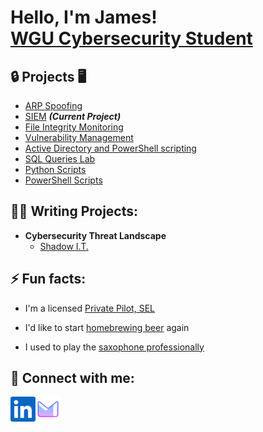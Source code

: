 <h1>Hello, I'm James! <br/><a href="https://www.linkedin.com/in/james-d-shank"</a> WGU Cybersecurity Student</a> 

<h2>🔒 Projects 🖥️</h2>

- [ARP Spoofing](https://www.linkedin.com/pulse/arp-spoofing-lab-james-shank/)
- [SIEM]() <b><i>(Current Project)</i></b>
- [File Integrity Monitoring]()
- [Vulnerability Management]()
- [Active Directory and PowerShell scripting](https://www.linkedin.com/pulse/active-directory-home-lab-james-shank/)
- [SQL Queries Lab](https://www.linkedin.com/pulse/my-hands-on-sql-home-lab-james-shank/)
- [Python Scripts]()
- [PowerShell Scripts]()
 
<h2>✍🏼 Writing Projects:</h2>

- <b>Cybersecurity Threat Landscape</b>
  - [Shadow I.T.](https://github.com/MaLsR6053/Shadow-I.T)

<h2>⚡ Fun facts:</h2>

  - I'm a licensed <a href="https://pilotinstitute.com/what-is-a-private-pilot/">Private Pilot, SEL</a>
  
  - I'd like to start <a href="https://www.homebrewersassociation.org/how-to-brew/">homebrewing beer</a> again
    
  - I used to play the <a href="https://www.bands.army.mil/">saxophone professionally</a>


<h2> 🤳 Connect with me:</h2>

[<img align="left" alt="JamesShank | LinkedIn" width="40px" src="https://github.com/MaLsR6053/Icons/blob/main/linkedin-color.svg" />][linkedin]
[<img align="left" alt="JamesShank | ProtonMail" width="40px" src="https://github.com/MaLsR6053/Icons/blob/main/icons8-protonmail.svg" />][protonmail]


[linkedin]: https://www.linkedin.com/in/james-d-shank
[protonmail]: mailto:jds_business@proton.me


